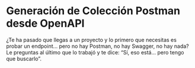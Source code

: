 # Generación de Colección Postman desde OpenAPI

¿Te ha pasado que llegas a un proyecto y lo primero que necesitas es probar un endpoint… pero no hay Postman, no hay Swagger, no hay nada?
 Le preguntas al último que lo trabajó y te dice: “Sí, eso está... pero tengo que buscarlo”.